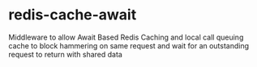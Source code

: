 # redis-cache-await
Middleware to allow Await Based Redis Caching and local call queuing cache to block hammering on same request and wait for an outstanding request to return with shared data
